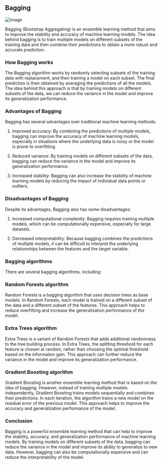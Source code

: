 ## Bagging
![image](https://github.com/fatihilhan42/Data_Science_Journey/assets/63750425/4bf2c17e-f729-41fe-a47e-178a23365bad)

Bagging (Bootstrap Aggregating) is an ensemble learning method that aims to improve the stability and accuracy of machine learning models. The idea behind bagging is to train multiple models on different subsets of the training data and then combine their predictions to obtain a more robust and accurate prediction.

### How Bagging works
The Bagging algorithm works by randomly selecting subsets of the training data with replacement, and then training a model on each subset. The final prediction is then obtained by averaging the predictions of all the models. The idea behind this approach is that by training models on different subsets of the data, we can reduce the variance in the model and improve its generalization performance.

### Advantages of Bagging
Bagging has several advantages over traditional machine learning methods:

1. Improved accuracy: By combining the predictions of multiple models, bagging can improve the accuracy of machine learning models, especially in situations where the underlying data is noisy or the model is prone to overfitting.

2. Reduced variance: By training models on different subsets of the data, bagging can reduce the variance in the model and improve its generalization performance.

3. Increased stability: Bagging can also increase the stability of machine learning models by reducing the impact of individual data points or outliers.

### Disadvantages of Bagging
Despite its advantages, Bagging also has some disadvantages:

1. Increased computational complexity: Bagging requires training multiple models, which can be computationally expensive, especially for large datasets.

2. Decreased interpretability: Because bagging combines the predictions of multiple models, it can be difficult to interpret the underlying relationships between the features and the target variable.

### Bagging algorithms
There are several bagging algorithms, including:

### Random Forests algorithm
Random Forests is a bagging algorithm that uses decision trees as base models. In Random Forests, each model is trained on a different subset of the data and a different subset of the features. This approach helps to reduce overfitting and increase the generalization performance of the model.

### Extra Trees algorithm
Extra Trees is a variant of Random Forests that adds additional randomness to the tree building process. In Extra Trees, the splitting threshold for each feature is chosen at random, rather than choosing the optimal threshold based on the information gain. This approach can further reduce the variance in the model and improve its generalization performance.

### Gradient Boosting algorithm
Gradient Boosting is another ensemble learning method that is based on the idea of bagging. However, instead of training multiple models independently, Gradient Boosting trains models sequentially and combines their predictions. In each iteration, the algorithm trains a new model on the residual error of the previous model. This approach helps to improve the accuracy and generalization performance of the model.

### Conclusion
Bagging is a powerful ensemble learning method that can help to improve the stability, accuracy, and generalization performance of machine learning models. By training models on different subsets of the data, bagging can reduce the variance in the model and improve its ability to generalize to new data. However, bagging can also be computationally expensive and can reduce the interpretability of the model.
